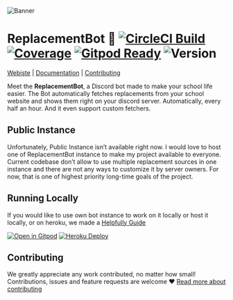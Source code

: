 ![Banner](https://replacementbot.github.io/docs/assets/images/replacementbot-banner.png)

# ReplacementBot 📅 [![CircleCI Build](https://img.shields.io/circleci/build/github/ReplacementBot/ReplacementBot?logo=circleci&token=6bae64ae7a523f3f207804bf7818dc1d56f420a4)](https://circleci.com/gh/ReplacementBot/ReplacementBot) [![Coverage](https://img.shields.io/codecov/c/github/ReplacementBot/ReplacementBot?logo=codecov&logoColor=white)](https://codecov.io/gh/ReplacementBot/ReplacementBot) [![Gitpod Ready](https://img.shields.io/badge/Gitpod-ready-blue?logo=gitpod&logoColor=white)](https://gitpod.io/#https://github.com/ReplacementBot/ReplacementBot) ![Version](https://img.shields.io/github/package-json/v/ReplacementBot/ReplacementBot)

[Webiste](https://replacementbot.github.io) | [Documentation](https://replacementbot.github.io/docs) | [Contributing](https://replacementbot.github.io/docs/contributing)


Meet the **ReplacementBot**, a Discord bot made to make your school life easier. The Bot automatically fetches replacements from your school website and shows them right on your discord server. Automatically, every half an hour. And it even support custom fetchers.

## Public Instance

Unfortunately, Public Instance isn’t available right now. I would love to host one of ReplacementBot instance to make my project available to everyone. Current codebase don’t allow to use multiple replacement sources in one instance and there are not any ways to customize it by server owners. For now, that is one of highest priority long-time goals of the project.

## Running Locally

If you would like to use own bot instance to work on it locally or host it locally, or on heroku, we made a [Helpfully Guide](https://replacementbot.github.io/docs/setup)

[![Open in Gitpod](https://gitpod.io/button/open-in-gitpod.svg)](https://gitpod.io/#https://github.com/ReplacementBot/ReplacementBot) [![Heroku Deploy](https://www.herokucdn.com/deploy/button.svg)](https://heroku.com/deploy)


## Contributing

We greatly appreciate any work contributed, no matter how small!  Contributions, issues and feature requests are welcome ❤️ [Read more about contributing](https://replacementbot.github.io/docs/contributing)
